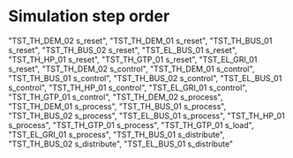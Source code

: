 # Simulation step order
"TST_TH_DEM_02 s_reset",
"TST_TH_DEM_01 s_reset",
"TST_TH_BUS_01 s_reset",
"TST_TH_BUS_02 s_reset",
"TST_EL_BUS_01 s_reset",
"TST_TH_HP_01 s_reset",
"TST_TH_GTP_01 s_reset",
"TST_EL_GRI_01 s_reset",
"TST_TH_DEM_02 s_control",
"TST_TH_DEM_01 s_control",
"TST_TH_BUS_01 s_control",
"TST_TH_BUS_02 s_control",
"TST_EL_BUS_01 s_control",
"TST_TH_HP_01 s_control",
"TST_EL_GRI_01 s_control",
"TST_TH_GTP_01 s_control",
"TST_TH_DEM_02 s_process",
"TST_TH_DEM_01 s_process",
"TST_TH_BUS_01 s_process",
"TST_TH_BUS_02 s_process",
"TST_EL_BUS_01 s_process",
"TST_TH_HP_01 s_process",
"TST_TH_GTP_01 s_process",
"TST_TH_GTP_01 s_load",
"TST_EL_GRI_01 s_process",
"TST_TH_BUS_01 s_distribute",
"TST_TH_BUS_02 s_distribute",
"TST_EL_BUS_01 s_distribute"

